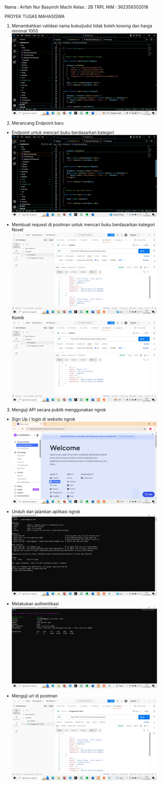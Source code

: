 Nama : Arifah Nur Basyiroh Machi
Kelas : 2B TRPL
NIM : 362358302018

PROYEK
TUGAS MAHASISWA

1. Menambahkan validasi nama buku/judul tidak boleh kosong dan harga minimal 1000
![alt text](image/1.png)

2. Merancang Endpoint baru
- Endpoint untuk mencari buku berdasarkan kategori
![alt text](image/2.png)

- Membuat request di postman untuk mencari buku berdasarkan kategori
Novel
![alt text](image/3.png)
Komik
![alt text](image/4.png)

3. Menguji API secara publik menggunakan ngrok
- Sign Up / login di website ngrok
![alt text](image/5.png)

- Unduh dan jalankan aplikasi ngrok
![alt text](image/6.png)

- Melakukan authentikasi 
![alt text](image/7.png)

- Menguji url di postman
![alt text](image/8.png)